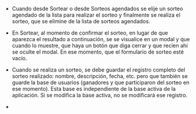 - Cuando desde Sortear o desde Sorteos agendados se elije un sorteo agendado de la lista para realizar el sorteo y finalmente se realiza el sorteo, que se elimine de la lista de sorteos agendados.



- En Sortear, al momento de confirmar el sorteo, en lugar de que aparezca el resultado a continuación, se se visualice en un modal y que cuando lo muestre, que haya un botón que diga cerrar y que recien ahí se oculte el modal. En ese momento, que el formulario de sorteo esté vacío.
- Cuando se realiza un sorteo, se debe guardar el registro completo del sorteo realizado: nombre, descripción, fecha, etc. pero que también se guarde la base de usuarios (ganadores y que participaron del sorteo en ese momento). Esta base es independiente de la base activa de la aplicación. Si se modifica la base activa,  no se modificará ese registro.
- 